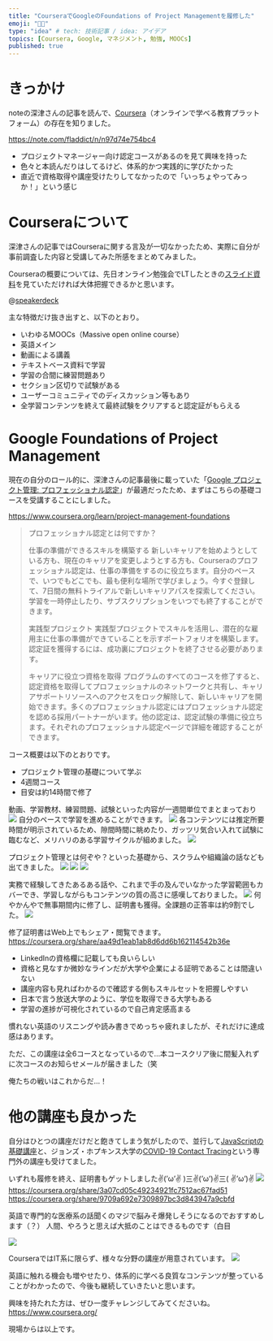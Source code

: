 ```yaml
---
title: "CourseraでGoogleのFoundations of Project Managementを履修した"
emoji: "👨‍🎓"
type: "idea" # tech: 技術記事 / idea: アイデア
topics: [Coursera, Google, マネジメント, 勉強, MOOCs]
published: true
---
```


# きっかけ
noteの深津さんの記事を読んで、[Coursera](https://www.coursera.org/)（オンラインで学べる教育プラットフォーム）の存在を知りました。

https://note.com/fladdict/n/n97d74e754bc4

- プロジェクトマネージャー向け認定コースがあるのを見て興味を持った
- 色々と本読んだりはしてるけど、体系的かつ実践的に学びたかった
- 直近で資格取得や講座受けたりしてなかったので「いっちょやってみっか！」という感じ

# Courseraについて

深津さんの記事ではCourseraに関する言及が一切なかったため、実際に自分が事前調査した内容と受講してみた所感をまとめてみました。

Courseraの概要については、先日オンライン勉強会でLTしたときの[スライド資料](https://speakerdeck.com/unsoluble_sugar/coursera-completely-understood)を見ていただければ大体把握できるかと思います。

@[speakerdeck](9f1594d44bcb431dbb26cc88a74a27a1)

主な特徴だけ抜き出すと、以下のとおり。
- いわゆるMOOCs（Massive open online course）
- 英語メイン
- 動画による講義
- テキストベース資料で学習
- 学習の合間に練習問題あり
- セクション区切りで試験がある
- ユーザーコミュニティでのディスカッション等もあり
- 全学習コンテンツを終えて最終試験をクリアすると認定証がもらえる

# Google Foundations of Project Management
現在の自分のロール的に、深津さんの記事最後に載っていた「[Google プロジェクト管理: プロフェッショナル認定](https://www.coursera.org/professional-certificates/google-project-management)」が最適だったため、まずはこちらの基礎コースを受講することにしました。

https://www.coursera.org/learn/project-management-foundations

> プロフェッショナル認定とは何ですか？
> 
> 仕事の準備ができるスキルを構築する
新しいキャリアを始めようとしている方も、現在のキャリアを変更しようとする方も、Courseraのプロフェッショナル認定は、仕事の準備をするのに役立ちます。自分のペースで、いつでもどこでも、最も便利な場所で学びましょう。今すぐ登録して、7日間の無料トライアルで新しいキャリアパスを探索してください。学習を一時停止したり、サブスクリプションをいつでも終了することができます。
> 
> 実践型プロジェクト
実践型プロジェクトでスキルを活用し、潜在的な雇用主に仕事の準備ができていることを示すポートフォリオを構築します。認定証を獲得するには、成功裏にプロジェクトを終了させる必要があります。
> 
> キャリアに役立つ資格を取得
> プログラムのすべてのコースを修了すると、認定資格を取得してプロフェッショナルのネットワークと共有し、キャリアサポートリソースへのアクセスをロック解除して、新しいキャリアを開始できます。多くのプロフェッショナル認定にはプロフェッショナル認定を認める採用パートナーがいます。他の認定は、認定試験の準備に役立ちます。それぞれのプロフェッショナル認定ページで詳細を確認することができます。

コース概要は以下のとおりです。
- プロジェクト管理の基礎について学ぶ
- 4週間コース
- 目安は約14時間で修了

動画、学習教材、練習問題、試験といった内容が一週間単位でまとまっており
![](https://storage.googleapis.com/zenn-user-upload/2deafabcc511614fe7b7a923.jpg)
自分のペースで学習を進めることができます。
![](https://storage.googleapis.com/zenn-user-upload/5a25dea5527522efbcab8e4a.jpg)
各コンテンツには推定所要時間が明示されているため、隙間時間に眺めたり、ガッツリ気合い入れて試験に臨むなど、メリハリのある学習サイクルが組めました。
![](https://storage.googleapis.com/zenn-user-upload/930033c3fc3d52be8b0b8716.png)

プロジェクト管理とは何ぞや？といった基礎から、スクラムや組織論の話なども出てきました。
![](https://storage.googleapis.com/zenn-user-upload/99d91e1791a93dd16273b9ae.png)
![](https://storage.googleapis.com/zenn-user-upload/7f76ed7a6facd3b7eb01494c.png)
![](https://storage.googleapis.com/zenn-user-upload/c55c10675b0e7dc1da3a4aac.jpg)

実務で経験してきたあるある話や、これまで手の及んでいなかった学習範囲もカバーでき、学習しながらもコンテンツの質の高さに感嘆しておりました。
![](https://storage.googleapis.com/zenn-user-upload/01134b033a8f6de6a711a489.jpg)
何やかんやで無事期間内に修了し、証明書も獲得。全課題の正答率は約9割でした。
![](https://storage.googleapis.com/zenn-user-upload/f9dcbe4ed013833660c41a34.jpg)

修了証明書はWeb上でもシェア・閲覧できます。
https://coursera.org/share/aa49d1eab1ab8d6dd6b162114542b36e


- LinkedInの資格欄に記載しても良いらしい
- 資格と見なすか微妙なラインだが大学や企業による証明であることは間違いない
- 講座内容も見ればわかるので確認する側もスキルセットを把握しやすい
- 日本で言う放送大学のように、学位を取得できる大学もある
- 学習の進捗が可視化されているので自己肯定感高まる

慣れない英語のリスニングや読み書きでめっちゃ疲れましたが、それだけに達成感はあります。

ただ、この講座は全6コースとなっているので…本コースクリア後に間髪入れずに次コースのお知らせメールが届きました（笑

俺たちの戦いはこれからだ…！
# 他の講座も良かった

自分はひとつの講座だけだと飽きてしまう気がしたので、並行して[JavaScriptの基礎講座](https://www.coursera.org/projects/intro-to-javascript-the-basics)と、ジョンズ・ホプキンス大学の[COVID-19 Contact Tracing](https://www.coursera.org/learn/covid-19-contact-tracing)という専門外の講座も受けてました。

いずれも履修を終え、証明書もゲットしました✌(’ω’✌ )三✌(’ω’)✌三( ✌’ω’)✌
![](https://storage.googleapis.com/zenn-user-upload/dddd8f9d7dbcacd385f3b43b.jpg)
https://coursera.org/share/3a07cd05c49234921fc7512ac67fad51
https://coursera.org/share/9709a692e7309897bc3d843947a9cbfd

英語で専門的な医療系の話聞くのマジで脳みそ爆発しそうになるのでおすすめします（？）
人間、やろうと思えば大抵のことはできるものです（白目

![](https://storage.googleapis.com/zenn-user-upload/d219efd6eb3a871bc471f365.jpg)

CourseraではIT系に限らず、様々な分野の講座が用意されています。
![](https://storage.googleapis.com/zenn-user-upload/be1f849cc7990ba5e23dba92.jpg)

英語に触れる機会も増やせたり、体系的に学べる良質なコンテンツが整っていることがわかったので、今後も継続していきたいと思います。

興味を持たれた方は、ぜひ一度チャレンジしてみてくださいね。
https://www.coursera.org/

現場からは以上です。